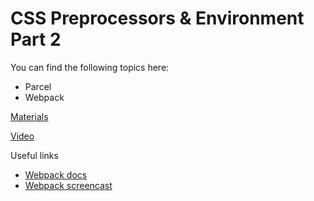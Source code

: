 # CSS Preprocessors & Environment Part 2

You can find the following topics here:

* Parcel
* Webpack

[Materials](https://docs.google.com/document/d/1zG1qMkumUNpcpeWGzS6T8KX174AcWWsAqJkkmhWdiYc/edit?usp=sharing)

[Video](https://solvd.zoom.us/rec/share/Nh0g9jjZT3__fKLfAYDgDNMoubAZQabF7wW6OttjZ4ED28mYZ1oaK3VbWjAr_hou.LXDHpEcZO3dA6z-w?startTime=1619687011000)

Useful links

* [Webpack docs](https://webpack.js.org/concepts/)
* [Webpack screencast](https://learn.javascript.ru/screencast/webpack/)
